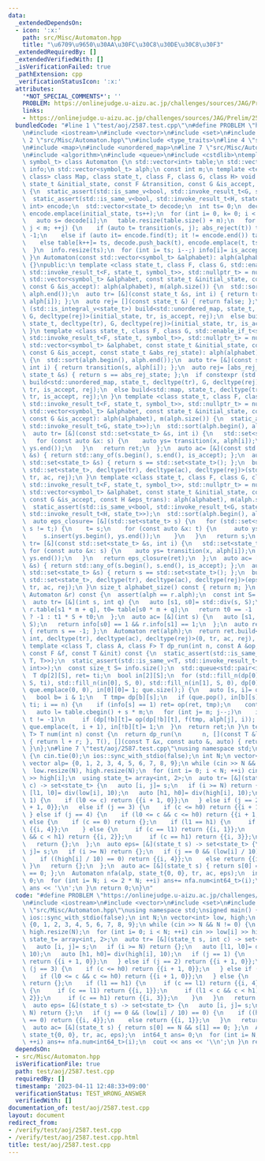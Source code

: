 ```yaml
---
data:
  _extendedDependsOn:
  - icon: ':x:'
    path: src/Misc/Automaton.hpp
    title: "\u6709\u9650\u30AA\u30FC\u30C8\u30DE\u30C8\u30F3"
  _extendedRequiredBy: []
  _extendedVerifiedWith: []
  _isVerificationFailed: true
  _pathExtension: cpp
  _verificationStatusIcon: ':x:'
  attributes:
    '*NOT_SPECIAL_COMMENTS*': ''
    PROBLEM: https://onlinejudge.u-aizu.ac.jp/challenges/sources/JAG/Prelim/2587
    links:
    - https://onlinejudge.u-aizu.ac.jp/challenges/sources/JAG/Prelim/2587
  bundledCode: "#line 1 \"test/aoj/2587.test.cpp\"\n#define PROBLEM \"https://onlinejudge.u-aizu.ac.jp/challenges/sources/JAG/Prelim/2587\"\
    \n#include <iostream>\n#include <vector>\n#include <set>\n#include <array>\n#line\
    \ 2 \"src/Misc/Automaton.hpp\"\n#include <type_traits>\n#line 4 \"src/Misc/Automaton.hpp\"\
    \n#include <map>\n#include <unordered_map>\n#line 7 \"src/Misc/Automaton.hpp\"\
    \n#include <algorithm>\n#include <queue>\n#include <cstdlib>\ntemplate <class\
    \ symbol_t> class Automaton {\n std::vector<int> table;\n std::vector<int8_t>\
    \ info;\n std::vector<symbol_t> alph;\n const int m;\n template <template <class,\
    \ class> class Map, class state_t, class F, class G, class H> void build(const\
    \ state_t &initial_state, const F &transition, const G &is_accept, const H &abs_reject)\
    \ {\n  static_assert(std::is_same_v<bool, std::invoke_result_t<G, state_t>>);\n\
    \  static_assert(std::is_same_v<bool, std::invoke_result_t<H, state_t>>);\n  Map<state_t,\
    \ int> encode;\n  std::vector<state_t> decode;\n  int ts= 0;\n  decode.push_back(initial_state),\
    \ encode.emplace(initial_state, ts++);\n  for (int i= 0, k= 0; i < ts; ++i) {\n\
    \   auto s= decode[i];\n   table.resize(table.size() + m);\n   for (int j= 0;\
    \ j < m; ++j) {\n    if (auto t= transition(s, j); abs_reject(t)) table[k++]=\
    \ -1;\n    else if (auto it= encode.find(t); it != encode.end()) table[k++]= it->second;\n\
    \    else table[k++]= ts, decode.push_back(t), encode.emplace(t, ts++);\n   }\n\
    \  }\n  info.resize(ts);\n  for (int i= ts; i--;) info[i]= is_accept(decode[i]);\n\
    \ }\n Automaton(const std::vector<symbol_t> &alphabet): alph(alphabet), m(alph.size())\
    \ {}\npublic:\n template <class state_t, class F, class G, std::enable_if_t<std::is_same_v<state_t,\
    \ std::invoke_result_t<F, state_t, symbol_t>>, std::nullptr_t> = nullptr> Automaton(const\
    \ std::vector<symbol_t> &alphabet, const state_t &initial_state, const F &transition,\
    \ const G &is_accept): alph(alphabet), m(alph.size()) {\n  std::sort(alph.begin(),\
    \ alph.end());\n  auto tr= [&](const state_t &s, int i) { return transition(s,\
    \ alph[i]); };\n  auto rej= [](const state_t &) { return false; };\n  if constexpr\
    \ (std::is_integral_v<state_t>) build<std::unordered_map, state_t, decltype(tr),\
    \ G, decltype(rej)>(initial_state, tr, is_accept, rej);\n  else build<std::map,\
    \ state_t, decltype(tr), G, decltype(rej)>(initial_state, tr, is_accept, rej);\n\
    \ }\n template <class state_t, class F, class G, std::enable_if_t<std::is_same_v<state_t,\
    \ std::invoke_result_t<F, state_t, symbol_t>>, std::nullptr_t> = nullptr> Automaton(const\
    \ std::vector<symbol_t> &alphabet, const state_t &initial_state, const F &transition,\
    \ const G &is_accept, const state_t &abs_rej_state): alph(alphabet), m(alph.size())\
    \ {\n  std::sort(alph.begin(), alph.end());\n  auto tr= [&](const state_t &s,\
    \ int i) { return transition(s, alph[i]); };\n  auto rej= [abs_rej_state](const\
    \ state_t &s) { return s == abs_rej_state; };\n  if constexpr (std::is_integral_v<state_t>)\
    \ build<std::unordered_map, state_t, decltype(tr), G, decltype(rej)>(initial_state,\
    \ tr, is_accept, rej);\n  else build<std::map, state_t, decltype(tr), G, decltype(rej)>(initial_state,\
    \ tr, is_accept, rej);\n }\n template <class state_t, class F, class G, std::enable_if_t<std::is_same_v<std::set<state_t>,\
    \ std::invoke_result_t<F, state_t, symbol_t>>, std::nullptr_t> = nullptr> Automaton(const\
    \ std::vector<symbol_t> &alphabet, const state_t &initial_state, const F &transition,\
    \ const G &is_accept): alph(alphabet), m(alph.size()) {\n  static_assert(std::is_same_v<bool,\
    \ std::invoke_result_t<G, state_t>>);\n  std::sort(alph.begin(), alph.end());\n\
    \  auto tr= [&](const std::set<state_t> &s, int i) {\n   std::set<state_t> ret;\n\
    \   for (const auto &x: s) {\n    auto ys= transition(x, alph[i]);\n    ret.insert(ys.begin(),\
    \ ys.end());\n   }\n   return ret;\n  };\n  auto ac= [&](const std::set<state_t>\
    \ &s) { return std::any_of(s.begin(), s.end(), is_accept); };\n  auto rej= [](const\
    \ std::set<state_t> &s) { return s == std::set<state_t>(); };\n  build<std::map,\
    \ std::set<state_t>, decltype(tr), decltype(ac), decltype(rej)>(std::set<state_t>({initial_state}),\
    \ tr, ac, rej);\n }\n template <class state_t, class F, class G, class H, std::enable_if_t<std::is_same_v<std::set<state_t>,\
    \ std::invoke_result_t<F, state_t, symbol_t>>, std::nullptr_t> = nullptr> Automaton(const\
    \ std::vector<symbol_t> &alphabet, const state_t &initial_state, const F &transition,\
    \ const G &is_accept, const H &eps_trans): alph(alphabet), m(alph.size()) {\n\
    \  static_assert(std::is_same_v<bool, std::invoke_result_t<G, state_t>>);\n  static_assert(std::is_same_v<std::set<state_t>,\
    \ std::invoke_result_t<H, state_t>>);\n  std::sort(alph.begin(), alph.end());\n\
    \  auto eps_closure= [&](std::set<state_t> s) {\n   for (std::set<state_t> t;\
    \ s != t;) {\n    t= s;\n    for (const auto &x: t) {\n     auto ys= eps_trans(x);\n\
    \     s.insert(ys.begin(), ys.end());\n    }\n   }\n   return s;\n  };\n  auto\
    \ tr= [&](const std::set<state_t> &s, int i) {\n   std::set<state_t> ret;\n  \
    \ for (const auto &x: s) {\n    auto ys= transition(x, alph[i]);\n    ret.insert(ys.begin(),\
    \ ys.end());\n   }\n   return eps_closure(ret);\n  };\n  auto ac= [&](const std::set<state_t>\
    \ &s) { return std::any_of(s.begin(), s.end(), is_accept); };\n  auto rej= [](const\
    \ std::set<state_t> &s) { return s == std::set<state_t>(); };\n  build<std::map,\
    \ std::set<state_t>, decltype(tr), decltype(ac), decltype(rej)>(eps_closure({initial_state}),\
    \ tr, ac, rej);\n }\n size_t alphabet_size() const { return m; }\n Automaton operator&(const\
    \ Automaton &r) const {\n  assert(alph == r.alph);\n  const int S= info.size();\n\
    \  auto tr= [&](int s, int q) {\n   auto [s1, s0]= std::div(s, S);\n   int t1=\
    \ r.table[s1 * m + q], t0= table[s0 * m + q];\n   return t0 == -1 || t1 == -1\
    \ ? -1 : t1 * S + t0;\n  };\n  auto ac= [&](int s) {\n   auto [s1, s0]= std::div(s,\
    \ S);\n   return info[s0] == 1 && r.info[s1] == 1;\n  };\n  auto rej= [](int s)\
    \ { return s == -1; };\n  Automaton ret(alph);\n  return ret.build<std::unordered_map,\
    \ int, decltype(tr), decltype(ac), decltype(rej)>(0, tr, ac, rej), ret;\n }\n\
    \ template <class T, class A, class F> T dp_run(int n, const A &op, const T &ti,\
    \ const F &f, const T &init) const {\n  static_assert(std::is_same_v<T, std::invoke_result_t<A,\
    \ T, T>>);\n  static_assert(std::is_same_v<T, std::invoke_result_t<F, T, symbol_t,\
    \ int>>);\n  const size_t S= info.size();\n  std::queue<std::pair<int, int>> que;\n\
    \  T dp[2][S], ret= ti;\n  bool in[2][S];\n  for (std::fill_n(dp[0], S, ti), std::fill_n(dp[1],\
    \ S, ti), std::fill_n(in[0], S, 0), std::fill_n(in[1], S, 0), dp[0][0]= init,\
    \ que.emplace(0, 0), in[0][0]= 1; que.size();) {\n   auto [s, i]= que.front();\n\
    \   bool b= i & 1;\n   T tmp= dp[b][s];\n   if (que.pop(), in[b][s]= 0, dp[b][s]=\
    \ ti; i == n) {\n    if (info[s] == 1) ret= op(ret, tmp);\n    continue;\n   }\n\
    \   auto l= table.cbegin() + s * m;\n   for (int j= m; j--;)\n    if (int t= l[j];\
    \ t != -1)\n     if (dp[!b][t]= op(dp[!b][t], f(tmp, alph[j], i)); !in[!b][t])\
    \ que.emplace(t, i + 1), in[!b][t]= 1;\n  }\n  return ret;\n }\n template <class\
    \ T> T num(int n) const {\n  return dp_run(\n      n, [](const T &l, const T &r)\
    \ { return l + r; }, T(), [](const T &x, const auto &, auto) { return x; }, T(1));\n\
    \ }\n};\n#line 7 \"test/aoj/2587.test.cpp\"\nusing namespace std;\nsigned main()\
    \ {\n cin.tie(0);\n ios::sync_with_stdio(false);\n int N;\n vector<int> low, high;\n\
    \ vector alp= {0, 1, 2, 3, 4, 5, 6, 7, 8, 9};\n while (cin >> N && N != 0) {\n\
    \  low.resize(N), high.resize(N);\n  for (int i= 0; i < N; ++i) cin >> low[i]\
    \ >> high[i];\n  using state_t= array<int, 2>;\n  auto tr= [&](state_t s, int\
    \ c) -> set<state_t> {\n   auto [i, j]= s;\n   if (i >= N) return {};\n   auto\
    \ [l1, l0]= div(low[i], 10);\n   auto [h1, h0]= div(high[i], 10);\n   if (j ==\
    \ 1) {\n    if (l0 <= c) return {{i + 1, 0}};\n   } else if (j == 2) return {{i\
    \ + 1, 0}};\n   else if (j == 3) {\n    if (c <= h0) return {{i + 1, 0}};\n  \
    \ } else if (j == 4) {\n    if (l0 <= c && c <= h0) return {{i + 1, 0}};\n   }\
    \ else {\n    if (c == 0) return {};\n    if (l1 == h1) {\n     if (c == l1) return\
    \ {{i, 4}};\n    } else {\n     if (c == l1) return {{i, 1}};\n     if (l1 < c\
    \ && c < h1) return {{i, 2}};\n     if (c == h1) return {{i, 3}};\n    }\n   }\n\
    \   return {};\n  };\n  auto eps= [&](state_t s) -> set<state_t> {\n   auto [i,\
    \ j]= s;\n   if (i >= N) return {};\n   if (j == 0 && (low[i] / 10) == 0) {\n\
    \    if ((high[i] / 10) == 0) return {{i, 4}};\n    else return {{i, 1}};\n  \
    \ }\n   return {};\n  };\n  auto ac= [&](state_t s) { return s[0] == N && s[1]\
    \ == 0; };\n  Automaton nfa(alp, state_t{0, 0}, tr, ac, eps);\n  int64_t ans=\
    \ 0;\n  for (int i= N; i <= 2 * N; ++i) ans+= nfa.num<int64_t>(i);\n  cout <<\
    \ ans << '\\n';\n }\n return 0;\n}\n"
  code: "#define PROBLEM \"https://onlinejudge.u-aizu.ac.jp/challenges/sources/JAG/Prelim/2587\"\
    \n#include <iostream>\n#include <vector>\n#include <set>\n#include <array>\n#include\
    \ \"src/Misc/Automaton.hpp\"\nusing namespace std;\nsigned main() {\n cin.tie(0);\n\
    \ ios::sync_with_stdio(false);\n int N;\n vector<int> low, high;\n vector alp=\
    \ {0, 1, 2, 3, 4, 5, 6, 7, 8, 9};\n while (cin >> N && N != 0) {\n  low.resize(N),\
    \ high.resize(N);\n  for (int i= 0; i < N; ++i) cin >> low[i] >> high[i];\n  using\
    \ state_t= array<int, 2>;\n  auto tr= [&](state_t s, int c) -> set<state_t> {\n\
    \   auto [i, j]= s;\n   if (i >= N) return {};\n   auto [l1, l0]= div(low[i],\
    \ 10);\n   auto [h1, h0]= div(high[i], 10);\n   if (j == 1) {\n    if (l0 <= c)\
    \ return {{i + 1, 0}};\n   } else if (j == 2) return {{i + 1, 0}};\n   else if\
    \ (j == 3) {\n    if (c <= h0) return {{i + 1, 0}};\n   } else if (j == 4) {\n\
    \    if (l0 <= c && c <= h0) return {{i + 1, 0}};\n   } else {\n    if (c == 0)\
    \ return {};\n    if (l1 == h1) {\n     if (c == l1) return {{i, 4}};\n    } else\
    \ {\n     if (c == l1) return {{i, 1}};\n     if (l1 < c && c < h1) return {{i,\
    \ 2}};\n     if (c == h1) return {{i, 3}};\n    }\n   }\n   return {};\n  };\n\
    \  auto eps= [&](state_t s) -> set<state_t> {\n   auto [i, j]= s;\n   if (i >=\
    \ N) return {};\n   if (j == 0 && (low[i] / 10) == 0) {\n    if ((high[i] / 10)\
    \ == 0) return {{i, 4}};\n    else return {{i, 1}};\n   }\n   return {};\n  };\n\
    \  auto ac= [&](state_t s) { return s[0] == N && s[1] == 0; };\n  Automaton nfa(alp,\
    \ state_t{0, 0}, tr, ac, eps);\n  int64_t ans= 0;\n  for (int i= N; i <= 2 * N;\
    \ ++i) ans+= nfa.num<int64_t>(i);\n  cout << ans << '\\n';\n }\n return 0;\n}"
  dependsOn:
  - src/Misc/Automaton.hpp
  isVerificationFile: true
  path: test/aoj/2587.test.cpp
  requiredBy: []
  timestamp: '2023-04-11 12:48:33+09:00'
  verificationStatus: TEST_WRONG_ANSWER
  verifiedWith: []
documentation_of: test/aoj/2587.test.cpp
layout: document
redirect_from:
- /verify/test/aoj/2587.test.cpp
- /verify/test/aoj/2587.test.cpp.html
title: test/aoj/2587.test.cpp
---
```

